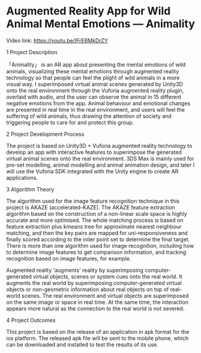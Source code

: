 # Augmented Reality App for Wild Animal Mental Emotions –– Animality

Video link: https://youtu.be/lFrE6MkDrZY

1  Project Description

「Animality」 is an AR app about presenting the mental emotions of wild animals, visualizing these mental emotions through augmented reality technology so that people can feel the plight of wild animals in a more visual way. I superimposed virtual animal scenes generated by Unity3D onto the real environment through the Vuforia augmented reality plugin, overlaid with audio, and the user can observe the animal in 15 different negative emotions from the app. Animal behaviour and emotional changes are presented in real time in the real environment, and users will feel the suffering of wild animals, thus drawing the attention of society and triggering people to care for and protect this group.

2  Project Development Process

The project is based on Unity3D + Vuforia augmented reality technology to develop an app with interactive features to superimpose the generated virtual animal scenes onto the real environment. 3DS Max is mainly used for pre-set modelling, animal modelling and animal animation design, and later I will use the Vuforia SDK integrated with the Unity engine to create AR applications.

3  Algorithm Theory

The algorithm used for the image feature recognition technique in this project is AKAZE (accelerated-KAZE). The AKAZE feature extraction algorithm based on the construction of a non-linear scale space is highly accurate and more optimised. The whole matching process is based on feature extraction plus kmeans tree for approximate nearest neighbour matching, and then the key pairs are mapped for uni-responsiveness and finally scored according to the inlier point set to determine the final target. There is more than one algorithm used for image recognition, including how to determine image features to get comparison information, and tracking recognition based on image features, for example.

Augmented reality 'augments' reality by superimposing computer-generated virtual objects, scenes or system cues onto the real world. It augments the real world by superimposing computer-generated virtual objects or non-geometric information about real objects on top of real-world scenes. The real environment and virtual objects are superimposed on the same image or space in real time. At the same time, the interaction appears more natural as the connection to the real world is not severed.

4  Project Outcomes

This project is based on the release of an application in apk format for the ios platform. The released apk file will be sent to the mobile phone, which can be downloaded and installed to test the results of its use.

